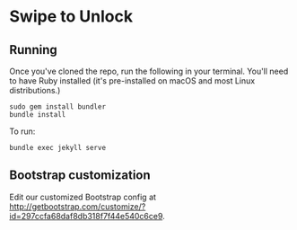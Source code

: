 # Swipe to Unlock

## Running

Once you've cloned the repo, run the following in your terminal. You'll need to have Ruby installed (it's pre-installed on macOS and most Linux distributions.)

```
sudo gem install bundler
bundle install
```

To run:

```
bundle exec jekyll serve
```

## Bootstrap customization

Edit our customized Bootstrap config at <http://getbootstrap.com/customize/?id=297ccfa68daf8db318f7f44e540c6ce9>.

